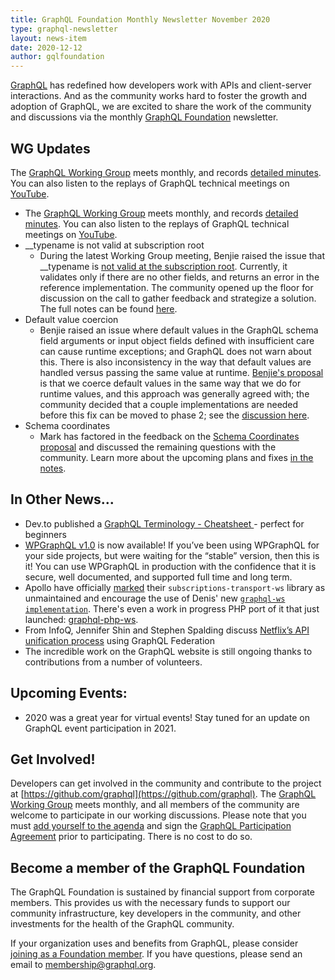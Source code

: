 ```yaml
---
title: GraphQL Foundation Monthly Newsletter November 2020
type: graphql-newsletter
layout: news-item
date: 2020-12-12
author: gqlfoundation
---
```


[GraphQL](https://graphql.org/) has redefined how developers work with APIs and client-server interactions. And as the community works hard to foster the growth and adoption of GraphQL, we are excited to share the work of the community and discussions via the monthly [GraphQL Foundation](https://foundation.graphql.org) newsletter.

## WG Updates

The [GraphQL Working Group](https://github.com/graphql/graphql-wg) meets monthly, and records [detailed minutes](https://github.com/graphql/graphql-wg/blob/master/notes/2020-10-01.md). You can also listen to the replays of GraphQL technical meetings on [YouTube](https://youtube.graphql.org).

*   The [GraphQL Working Group](https://github.com/graphql/graphql-wg) meets monthly, and records [detailed minutes](https://github.com/graphql/graphql-wg/blob/master/notes/2020-10-01.md). You can also listen to the replays of GraphQL technical meetings on [YouTube](https://youtube.graphql.org/).
*   __typename is not valid at subscription root
    *   During the latest Working Group meeting, Benjie raised the issue that __typename is [not valid at the subscription root](https://github.com/graphql/graphql-spec/pull/776). Currently, it validates only if there are no other fields, and returns an error in the reference implementation. The community opened up the floor for discussion on the call to gather feedback and strategize a solution. The full notes can be found [here](https://github.com/graphql/graphql-wg/blob/master/notes/2020-12-03.md#rfc-__typename-is-not-valid-at-subscription-root-10m-benjie).
*   Default value coercion
    *   Benjie raised an issue where default values in the GraphQL schema field arguments or input object fields defined with insufficient care can cause runtime exceptions; and GraphQL does not warn about this. There is also inconsistency in the way that default values are handled versus passing the same value at runtime. [Benjie's proposal](https://github.com/graphql/graphql-spec/pull/793) is that we coerce default values in the same way that we do for runtime values, and this approach was generally agreed with; the community decided that a couple implementations are needed before this fix can be moved to phase 2; see the [discussion here](https://github.com/graphql/graphql-wg/blob/master/notes/2020-12-03.md#rfc-default-value-coercion-20m-benjie).
*   Schema coordinates
    *   Mark has factored in the feedback on the [Schema Coordinates proposal](https://github.com/graphql/graphql-spec/pull/746) and discussed the remaining questions with the community. Learn more about the upcoming plans and fixes [in the notes](https://github.com/graphql/graphql-wg/blob/master/notes/2020-12-03.md#rfc-schema-coordinates-10m-mark).

## In Other News...

*   Dev.to published a [GraphQL Terminology - Cheatsheet ](https://dev.to/dailydotdev/graphql-terminology-cheatsheet-4lem)- perfect for beginners 
*   [WPGraphQL v1.0](https://www.wpgraphql.com/2020/11/16/announcing-wpgraphql-v1/) is now available! If you’ve been using WPGraphQL for your side projects, but were waiting for the “stable” version, then this is it! You can use WPGraphQL in production with the confidence that it is secure, well documented, and supported full time and long term.
*   Apollo have officially [marked](https://github.com/apollographql/subscriptions-transport-ws#graphql-ws) their `subscriptions-transport-ws` library as unmaintained and encourage the use of Denis' new <code>[graphql-ws implementation](https://github.com/enisdenjo/graphql-ws)</code>. There's even a work in progress PHP port of it that just launched: [graphql-php-ws](https://github.com/goalgorilla/graphql-php-ws).
*   From InfoQ, Jennifer Shin and Stephen Spalding discuss [Netflix’s API unification process](https://www.infoq.com/presentations/netflix-api-graphql-federation/) using GraphQL Federation
*   The incredible work on the GraphQL website is still ongoing thanks to contributions from a number of volunteers.

## Upcoming Events:

*   2020 was a great year for virtual events! Stay tuned for an update on GraphQL event participation in 2021.

## Get Involved!

Developers can get involved in the community and contribute to the project at [https://github.com/graphql](https://github.com/graphql). The [GraphQL Working Group](https://github.com/graphql/graphql-wg) meets monthly, and all members of the community are welcome to participate in our working discussions. Please note that you must [add yourself to the agenda](https://github.com/graphql/graphql-wg/tree/master/agendas) and sign the [GraphQL Participation Agreement](https://individual-spec-membership.graphql.org) prior to participating. There is no cost to do so.

## Become a member of the GraphQL Foundation

The GraphQL Foundation is sustained by financial support from corporate members. This provides us with the necessary funds to support our community infrastructure, key developers in the community, and other investments for the health of the GraphQL community.

If your organization uses and benefits from GraphQL, please consider [joining as a Foundation member](https://foundation.graphql.org/join). If you have questions, please send an email to [membership@graphql.org](mailto:membership@graphql.org).
